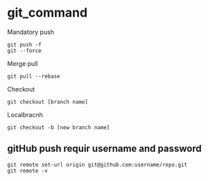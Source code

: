 # git_command
Mandatory push

    git push -f
    git --force

Merge pull 

    git pull --rebase   

Checkout

    git checkout [branch name]   

Localbracnh 

    git checkout -b [new branch name]
## gitHub push requir username and password
    git remote set-url origin git@github.com:username/repo.git
    git remote -v
